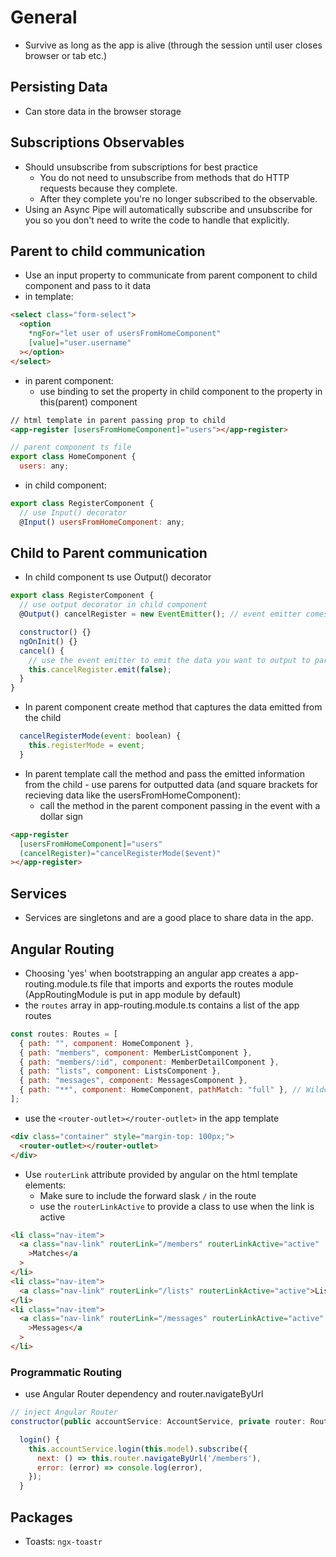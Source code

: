 # General

- Survive as long as the app is alive (through the session until user closes browser or tab etc.)

## Persisting Data

- Can store data in the browser storage

## Subscriptions Observables

- Should unsubscribe from subscriptions for best practice
  - You do not need to unsubscribe from methods that do HTTP requests because they complete.
  - After they complete you're no longer subscribed to the observable.
- Using an Async Pipe will automatically subscribe and unsubscribe for you so you don't need to write the code to handle that explicitly.

## Parent to child communication

- Use an input property to communicate from parent component to child component and pass to it data
- in template:

```html
<select class="form-select">
  <option
    *ngFor="let user of usersFromHomeComponent"
    [value]="user.username"
  ></option>
</select>
```

- in parent component:
  - use binding to set the property in child component to the property in this(parent) component

```html
// html template in parent passing prop to child
<app-register [usersFromHomeComponent]="users"></app-register>
```

```javascript
// parent component ts file
export class HomeComponent {
  users: any;
```

- in child component:

```javascript
export class RegisterComponent {
  // use Input() decorator
  @Input() usersFromHomeComponent: any;
```

## Child to Parent communication

- In child component ts use Output() decorator

```javascript
export class RegisterComponent {
  // use output decorator in child component
  @Output() cancelRegister = new EventEmitter(); // event emitter comes from angular core

  constructor() {}
  ngOnInit() {}
  cancel() {
    // use the event emitter to emit the data you want to output to parent
    this.cancelRegister.emit(false);
  }
}
```

- In parent component create method that captures the data emitted from the child

```javascript
  cancelRegisterMode(event: boolean) {
    this.registerMode = event;
  }
```

- In parent template call the method and pass the emitted information from the child - use parens for outputted data (and square brackets for recieving data like the usersFromHomeComponent):
  - call the method in the parent component passing in the event with a dollar sign

```html
<app-register
  [usersFromHomeComponent]="users"
  (cancelRegister)="cancelRegisterMode($event)"
></app-register>
```

## Services

- Services are singletons and are a good place to share data in the app.

## Angular Routing

- Choosing 'yes' when bootstrapping an angular app creates a app-routing.module.ts file that imports and exports the routes module (AppRoutingModule is put in app module by default)
- the `routes` array in app-routing.module.ts contains a list of the app routes

```javascript
const routes: Routes = [
  { path: "", component: HomeComponent },
  { path: "members", component: MemberListComponent },
  { path: "members/:id", component: MemberDetailComponent },
  { path: "lists", component: ListsComponent },
  { path: "messages", component: MessagesComponent },
  { path: "**", component: HomeComponent, pathMatch: "full" }, // Wildcard to catch no matches
];
```

- use the `<router-outlet></router-outlet>` in the app template

```html
<div class="container" style="margin-top: 100px;">
  <router-outlet></router-outlet>
</div>
```

- Use `routerLink` attribute provided by angular on the html template elements:
  - Make sure to include the forward slask `/` in the route
  - use the `routerLinkActive` to provide a class to use when the link is active

```html
<li class="nav-item">
  <a class="nav-link" routerLink="/members" routerLinkActive="active"
    >Matches</a
  >
</li>
<li class="nav-item">
  <a class="nav-link" routerLink="/lists" routerLinkActive="active">Lists</a>
</li>
<li class="nav-item">
  <a class="nav-link" routerLink="/messages" routerLinkActive="active"
    >Messages</a
  >
</li>
```

### Programmatic Routing

- use Angular Router dependency and router.navigateByUrl

```javascript
// inject Angular Router
constructor(public accountService: AccountService, private router: Router) {}

  login() {
    this.accountService.login(this.model).subscribe({
      next: () => this.router.navigateByUrl('/members'),
      error: (error) => console.log(error),
    });
  }
```

## Packages
- Toasts: `ngx-toastr`
